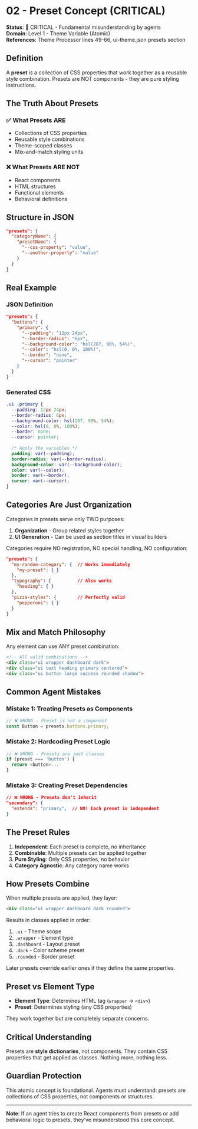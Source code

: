 # 02 - Preset Concept (CRITICAL)

**Status**: 🚨 CRITICAL - Fundamental misunderstanding by agents  
**Domain**: Level 1 - Theme Variable (Atomic)  
**References**: Theme Processor lines 49-66, ui-theme.json presets section

## Definition

A **preset** is a collection of CSS properties that work together as a reusable style combination. Presets are NOT components - they are pure styling instructions.

## The Truth About Presets

### ✅ What Presets ARE
- Collections of CSS properties
- Reusable style combinations
- Theme-scoped classes
- Mix-and-match styling units

### ❌ What Presets ARE NOT
- React components
- HTML structures
- Functional elements
- Behavioral definitions

## Structure in JSON

```json
"presets": {
  "categoryName": {
    "presetName": {
      "--css-property": "value",
      "--another-property": "value"
    }
  }
}
```

## Real Example

### JSON Definition
```json
"presets": {
  "buttons": {
    "primary": {
      "--padding": "12px 24px",
      "--border-radius": "6px",
      "--background-color": "hsl(207, 90%, 54%)",
      "--color": "hsl(0, 0%, 100%)",
      "--border": "none",
      "--cursor": "pointer"
    }
  }
}
```

### Generated CSS
```css
.ui .primary {
  --padding: 12px 24px;
  --border-radius: 6px;
  --background-color: hsl(207, 90%, 54%);
  --color: hsl(0, 0%, 100%);
  --border: none;
  --cursor: pointer;
  
  /* Apply the variables */
  padding: var(--padding);
  border-radius: var(--border-radius);
  background-color: var(--background-color);
  color: var(--color);
  border: var(--border);
  cursor: var(--cursor);
}
```

## Categories Are Just Organization

Categories in presets serve only TWO purposes:

1. **Organization** - Group related styles together
2. **UI Generation** - Can be used as section titles in visual builders

Categories require NO registration, NO special handling, NO configuration:

```json
"presets": {
  "my-random-category": {  // Works immediately
    "my-preset": { }
  },
  "typography": {          // Also works
    "heading": { }
  },
  "pizza-styles": {        // Perfectly valid
    "pepperoni": { }
  }
}
```

## Mix and Match Philosophy

Any element can use ANY preset combination:

```html
<!-- All valid combinations -->
<div class="ui wrapper dashboard dark">
<div class="ui text heading primary centered">
<div class="ui button large success rounded shadow">
```

## Common Agent Mistakes

### Mistake 1: Treating Presets as Components
```javascript
// ❌ WRONG - Preset is not a component
const Button = presets.buttons.primary;
```

### Mistake 2: Hardcoding Preset Logic
```javascript
// ❌ WRONG - Presets are just classes
if (preset === 'button') {
  return <button>...
}
```

### Mistake 3: Creating Preset Dependencies
```json
// ❌ WRONG - Presets don't inherit
"secondary": {
  "extends": "primary",  // NO! Each preset is independent
}
```

## The Preset Rules

1. **Independent**: Each preset is complete, no inheritance
2. **Combinable**: Multiple presets can be applied together
3. **Pure Styling**: Only CSS properties, no behavior
4. **Category Agnostic**: Any category name works

## How Presets Combine

When multiple presets are applied, they layer:

```html
<div class="ui wrapper dashboard dark rounded">
```

Results in classes applied in order:
1. `.ui` - Theme scope
2. `.wrapper` - Element type
3. `.dashboard` - Layout preset
4. `.dark` - Color scheme preset  
5. `.rounded` - Border preset

Later presets override earlier ones if they define the same properties.

## Preset vs Element Type

- **Element Type**: Determines HTML tag (`wrapper` → `<div>`)
- **Preset**: Determines styling (any CSS properties)

They work together but are completely separate concerns.

## Critical Understanding

Presets are **style dictionaries**, not components. They contain CSS properties that get applied as classes. Nothing more, nothing less.

## Guardian Protection

This atomic concept is foundational. Agents must understand: presets are collections of CSS properties, not components or structures.

---

**Note**: If an agent tries to create React components from presets or add behavioral logic to presets, they've misunderstood this core concept.